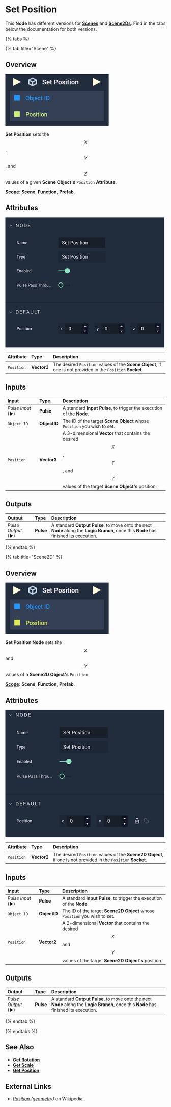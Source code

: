 # Set Position

This **Node** has different versions for [**Scenes**](../../../objects-and-types/project-objects/scene.md) and [**Scene2Ds**](../../../objects-and-types/project-objects/scene2d.md). Find in the tabs below the documentation for both versions.

{% tabs %}

{% tab title="Scene" %}

## Overview

![The Set Position Node.](../../../.gitbook/assets/setpositionnode3d.png)

**Set Position** sets the $$X$$, $$Y$$, and $$Z$$ values of a given **Scene Object's** `Position` **Attribute**.

[**Scope**](../../overview.md#scopes): **Scene**, **Function**, **Prefab**.

## Attributes

![The Set Position Node Attributes.](../../../.gitbook/assets/setpositionatts3d.png)

| Attribute | Type | Description |
| :--- | :--- | :--- |
| `Position` | **Vector3** | The desired `Position` values of the **Scene Object**, if one is not provided in the `Position` **Socket**. |

## Inputs

| Input | Type | Description |
| :--- | :--- | :--- |
| _Pulse Input_ \(►\) | **Pulse** | A standard **Input Pulse**, to trigger the execution of the **Node**. |
| `Object ID` | **ObjectID** | The ID of the target **Scene Object** whose `Position` you wish to set. |
| `Position` | **Vector3** | A 3-dimensional **Vector** that contains the desired $$X$$, $$Y$$, and $$Z$$ values of the target **Scene Object's** position. |

## Outputs

| Output | Type | Description |
| :--- | :--- | :--- |
| _Pulse Output_ \(►\) | **Pulse** | A standard **Output Pulse**, to move onto the next **Node** along the **Logic Branch**, once this **Node** has finished its execution. |

{% endtab %}


{% tab title="Scene2D" %}
## Overview

![The Set Position Node.](../../../.gitbook/assets/setpositionnode2dreal.png)

**Set Position Node** sets the $$X$$ and $$Y$$ values of a **Scene2D Object's** `Position`.

[**Scope**](../../overview.md#scopes): **Scene**, **Function**, **Prefab**.

## Attributes

![The Set Position Node Attributes.](../../../.gitbook/assets/setpositionnode2d.png)

| Attribute | Type | Description |
| :--- | :--- | :--- |
| `Position` | **Vector2** | The desired `Position` values of the **Scene2D Object**, if one is not provided in the `Position` **Socket**. |

## Inputs

| Input | Type | Description |
| :--- | :--- | :--- |
| _Pulse Input_ \(►\) | **Pulse** | A standard **Input Pulse**, to trigger the execution of the **Node**. |
| `Object ID` | **ObjectID** | The ID of the target **Scene2D Object** whose `Position` you wish to set. |
| `Position` | **Vector2** | A 2-dimensional **Vector** that contains the desired $$X$$ and $$Y$$ values of the target **Scene2D Object's** position. |

## Outputs

| Output | Type | Description |
| :--- | :--- | :--- |
| _Pulse Output_ \(►\) | **Pulse** | A standard **Output Pulse**, to move onto the next **Node** along the **Logic Branch**, once this **Node** has finished its execution. |


{% endtab %}

{% endtabs %}

## See Also

* [**Get Rotation**](get-rotation.md)
* [**Get Scale**](get-scale.md)
* [**Get Position**](get-position.md)

## External Links

* [_Position \(geometry\)_](https://en.wikipedia.org/wiki/Position_%28geometry%29) on Wikipedia.

